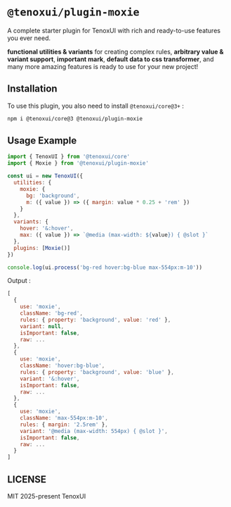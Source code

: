 # `@tenoxui/plugin-moxie`

A complete starter plugin for TenoxUI with rich and ready-to-use features you ever need.

**functional utilities & variants** for creating complex rules, **arbitrary value & variant support**, **important mark**, **default data to css transformer**, and many more amazing features is ready to use for your new project!

## Installation

To use this plugin, you also need to install `@tenoxui/core@3+` :

```bash
npm i @tenoxui/core@3 @tenoxui/plugin-moxie
```

## Usage Example

```javascript
import { TenoxUI } from '@tenoxui/core'
import { Moxie } from '@tenoxui/plugin-moxie'

const ui = new TenoxUI({
  utilities: {
    moxie: {
      bg: 'background',
      m: ({ value }) => ({ margin: value * 0.25 + 'rem' })
    }
  },
  variants: {
    hover: '&:hover',
    max: ({ value }) => `@media (max-width: ${value}) { @slot }`
  },
  plugins: [Moxie()]
})

console.log(ui.process('bg-red hover:bg-blue max-554px:m-10'))
```

Output :

```javascript
[
  {
    use: 'moxie',
    className: 'bg-red',
    rules: { property: 'background', value: 'red' },
    variant: null,
    isImportant: false,
    raw: ...
  },
  {
    use: 'moxie',
    className: 'hover:bg-blue',
    rules: { property: 'background', value: 'blue' },
    variant: '&:hover',
    isImportant: false,
    raw: ...
  },
  {
    use: 'moxie',
    className: 'max-554px:m-10',
    rules: { margin: '2.5rem' },
    variant: '@media (max-width: 554px) { @slot }',
    isImportant: false,
    raw: ...
  }
]
```

## LICENSE

MIT 2025-present TenoxUI
